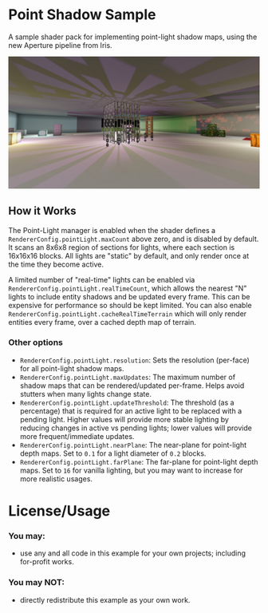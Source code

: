 # Point Shadow Sample
A sample shader pack for implementing point-light shadow maps, using the new Aperture pipeline from Iris.

![preview](media/preview.jpg)


## How it Works
The Point-Light manager is enabled when the shader defines a `RendererConfig.pointLight.maxCount` above zero, and is disabled by default. It scans an 8x6x8 region of sections for lights, where each section is 16x16x16 blocks. All lights are "static" by default, and only render once at the time they become active.

A limited number of "real-time" lights can be enabled via `RendererConfig.pointLight.realTimeCount`, which allows the nearest "N" lights to include entity shadows and be updated every frame. This can be expensive for performance so should be kept limited. You can also enable `RendererConfig.pointLight.cacheRealTimeTerrain` which will only render entities every frame, over a cached depth map of terrain.

### Other options
- `RendererConfig.pointLight.resolution`: Sets the resolution (per-face) for all point-light shadow maps.
- `RendererConfig.pointLight.maxUpdates`: The maximum number of shadow maps that can be rendered/updated per-frame. Helps avoid stutters when many lights change state.
- `RendererConfig.pointLight.updateThreshold`: The threshold (as a percentage) that is required for an active light to be replaced with a pending light. Higher values will provide more stable lighting by reducing changes in active vs pending lights; lower values will provide more frequent/immediate updates.
- `RendererConfig.pointLight.nearPlane`: The near-plane for point-light depth maps. Set to `0.1` for a light diameter of `0.2` blocks.
- `RendererConfig.pointLight.farPlane`: The far-plane for point-light depth maps. Set to `16` for vanilla lighting, but you may want to increase for more realistic usages.


# License/Usage
### You may:
- use any and all code in this example for your own projects; including for-profit works.

### You may NOT:
- directly redistribute this example as your own work.
